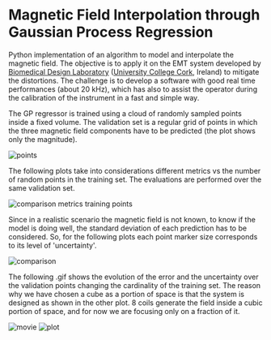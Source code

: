 # Magnetic Field Interpolation through Gaussian Process Regression

Python implementation of an algorithm to model and interpolate the magnetic field. The objective is to apply it on the EMT system developed by [Biomedical Design Laboratory](https://biodesignucc.ie/build/html/index.html) ([University College Cork](https://www.ucc.ie/en/), Ireland) to mitigate the distortions. The challenge is to develop a software with good real time performances (about 20 kHz), which has also to assist the operator during the calibration of the instrument in a fast and simple way.

The GP regressor is trained using a cloud of randomly sampled points inside a fixed volume. The validation set is a regular grid of points in which the three magnetic field components have to be predicted (the plot shows only the magnitude). 

![points](https://user-images.githubusercontent.com/62892813/154316415-648a3016-045c-4fa8-8f53-236be1a13eec.png)

The following plots take into considerations different metrics vs the number of random points in the training set. The evaluations are performed over the same validation set. 

![comparison metrics training points](https://user-images.githubusercontent.com/62892813/154314397-1cc4b624-e564-4948-8562-c452c58b062f.png)

Since in a realistic scenario the magnetic field is not known, to know if the model is doing well, the standard deviation of each prediction has to be considered. So, for the following plots each point marker size corresponds to its level of 'uncertainty'.

![comparison](https://user-images.githubusercontent.com/62892813/154316745-767108df-9d21-463b-a3ab-5c57708b1935.png)

The following .gif shows the evolution of the error and the uncertainty over the validation points changing the cardinality of the training set. The reason why we have chosen a cube as a portion of space is that the system is designed as shown in the other plot. 8 coils generate the field inside a cubic portion of space, and for now we are focusing only on a fraction of it.

![movie](https://user-images.githubusercontent.com/62892813/154314386-9d2d61eb-031f-4a78-9292-9b6344e7d532.gif)
![plot](https://user-images.githubusercontent.com/62892813/154524792-ecafbb2f-6233-447d-8ec7-2736c446996d.svg)
